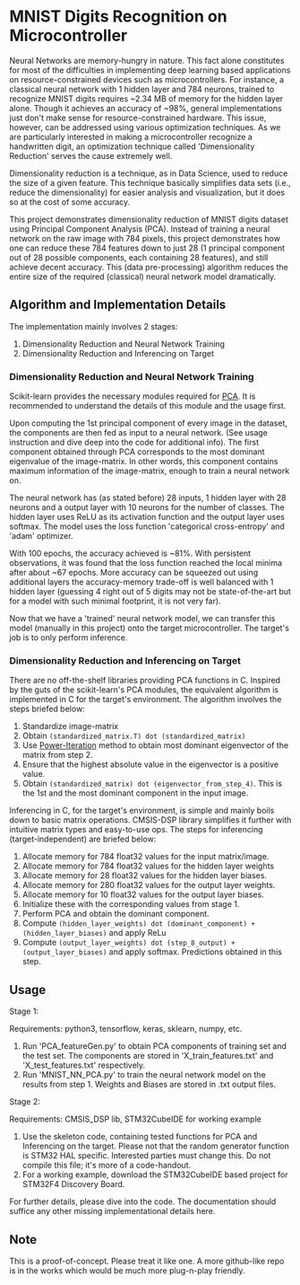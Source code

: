 # MNIST Digits Recognition on Microcontroller

Neural Networks are memory-hungry in nature. This fact alone constitutes for most of the difficulties in implementing deep learning based applications on resource-constrained devices such as microcontrollers. For instance, a classical neural network with 1 hidden layer and 784 neurons, trained to recognize MNIST digits requires ~2.34 MB of memory for the hidden layer alone. Though it achieves an accuracy of ~98%, general implementations just don't make sense for resource-constrained hardware. This issue, however, can be addressed using various optimization techniques. As we are particularly interested in making a microcontroller recognize a handwritten digit, an optimization technique called 'Dimensionality Reduction' serves the cause extremely well.

Dimensionality reduction is a technique, as in Data Science, used to reduce the size of a given feature. This technique basically simplifies data sets (i.e., reduce the dimensionality) for easier analysis and visualization, but it does so at the cost of some accuracy.

This project demonstrates dimensionality reduction of MNIST digits dataset using Principal Component Analysis (PCA). Instead of training a neural network on the raw image with 784 pixels, this project demonstrates how one can reduce these 784 features down to just 28 (1 principal component out of 28 possible components, each containing 28 features), and still achieve decent accuracy. This (data pre-processing) algorithm reduces the entire size of the required (classical) neural network model dramatically.

## Algorithm and Implementation Details
The implementation mainly involves 2 stages:
1. Dimensionality Reduction and Neural Network Training
2. Dimensionality Reduction and Inferencing on Target

### Dimensionality Reduction and Neural Network Training
Scikit-learn provides the necessary modules required for [PCA](https://scikit-learn.org/stable/modules/generated/sklearn.decomposition.PCA.html). It is recommended to understand the details of this module and the usage first.

Upon computing the 1st principal component of every image in the dataset, the components are then fed as input to a neural network. (See usage instruction and dive deep into the code for additional info). The first component obtained through PCA corresponds to the most dominant eigenvalue of the image-matrix. In other words, this component contains maximum information of the image-matrix, enough to train a neural network on.

The neural network has (as stated before) 28 inputs, 1 hidden layer with 28 neurons and a output layer with 10 neurons for the number of classes. The hidden layer uses ReLU as its activation function and the output layer uses softmax. The model uses the loss function 'categorical cross-entropy' and 'adam' optimizer.

With 100 epochs, the accuracy achieved is ~81%. With persistent observations, it was found that the loss function reached the local minima after about ~67 epochs. More accuracy can be squeezed out using additional layers the accuracy-memory trade-off is well balanced with 1 hidden layer (guessing 4 right out of 5 digits may not be state-of-the-art but for a model with such minimal footprint, it is not very far).

Now that we have a 'trained' neural network model, we can transfer this model (manually in this project) onto the target microcontroller. The target's job is to only perform inference.

### Dimensionality Reduction and Inferencing on Target
There are no off-the-shelf libraries providing PCA functions in C. Inspired by the guts of the scikit-learn's PCA modules, the equivalent algorithm is implemented in C for the target's environment. The algorithm involves the steps briefed below:
1. Standardize image-matrix
2. Obtain ```(standardized_matrix.T) dot (standardized_matrix)```
3. Use [Power-Iteration](https://en.wikipedia.org/wiki/Power_iteration) method to obtain most dominant eigenvector of the matrix from step 2.
4. Ensure that the highest absolute value in the eigenvector is a positive value.
5. Obtain ```(standardized_matrix) dot (eigenvector_from_step_4)```. This is the 1st and the most dominant component in the input image.

Inferencing in C, for the target's environment, is simple and mainly boils down to basic matrix operations. CMSIS-DSP library simplifies it further with intuitive matrix types and easy-to-use ops. The steps for inferencing (target-independent) are briefed below:
1. Allocate memory for 784 float32 values for the input matrix/image.
2. Allocate memory for 784 float32 values for the hidden layer weights
3. Allocate memory for  28 float32 values for the hidden layer biases.
4. Allocate memory for 280 float32 values for the output layer weights.
5. Allocate memory for  10 float32 values for the output layer biases.
6. Initialize these with the corresponding values from stage 1.
7. Perform PCA and obtain the dominant component.
8. Compute ```(hidden_layer_weights) dot (dominant_component) + (hidden_layer_biases)``` and apply ReLu
9. Compute ```(output_layer_weights) dot (step_8_output) + (output_layer_biases)``` and apply softmax. Predictions obtained in this step.

## Usage

Stage 1:

Requirements: python3, tensorflow, keras, sklearn, numpy, etc.
1. Run 'PCA_featureGen.py' to obtain PCA components of training set and the test set. The components are stored in 'X_train_features.txt' and 'X_test_features.txt' respectively.
2. Run 'MNIST_NN_PCA.py' to train the neural network model on the results from step 1. Weights and Biases are stored in .txt output files.

Stage 2:

Requirements: CMSIS_DSP lib, STM32CubeIDE for working example
1. Use the skeleton code, containing tested functions for PCA and Inferencing on the target. Please not that the random generator function is STM32 HAL specific. Interested parties must change this. Do not compile this file; it's more of a code-handout.
2. For a working example, download the STM32CubeIDE based project for STM32F4 Discovery Board.

For further details, please dive into the code. The documentation should suffice any other missing implementational details here.

## Note
This is a proof-of-concept. Please treat it like one. A more github-like repo is in the works which would be much more plug-n-play friendly.
